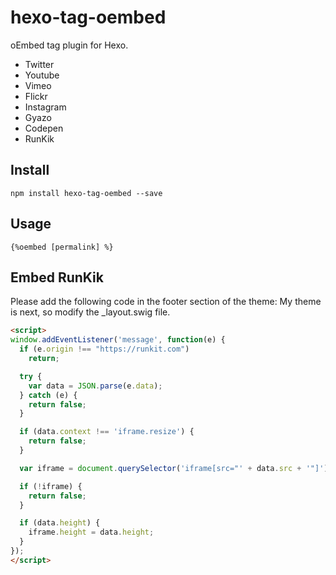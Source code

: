 # hexo-tag-oembed
oEmbed tag plugin for Hexo.

* Twitter
* Youtube
* Vimeo
* Flickr
* Instagram
* Gyazo
* Codepen
* RunKik

## Install
```
npm install hexo-tag-oembed --save
```

## Usage
```
{%oembed [permalink] %}
```

## Embed RunKik

Please add the following code in the footer section of the theme:
My theme is next, so modify the _layout.swig file.

```html
<script>
window.addEventListener('message', function(e) {
  if (e.origin !== "https://runkit.com")
    return;

  try {
    var data = JSON.parse(e.data);
  } catch (e) {
    return false;
  }

  if (data.context !== 'iframe.resize') {
    return false;
  }

  var iframe = document.querySelector('iframe[src="' + data.src + '"]');

  if (!iframe) {
    return false;
  }

  if (data.height) {
    iframe.height = data.height;
  }
});
</script>
```
